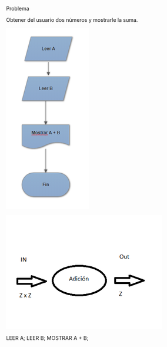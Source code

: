 Problema

Obtener del usuario dos números y mostrarle la suma.

![Diagram](Diagram.png)

![IPO.png](IPO.png)


LEER A;
LEER B;
MOSTRAR A + B;
